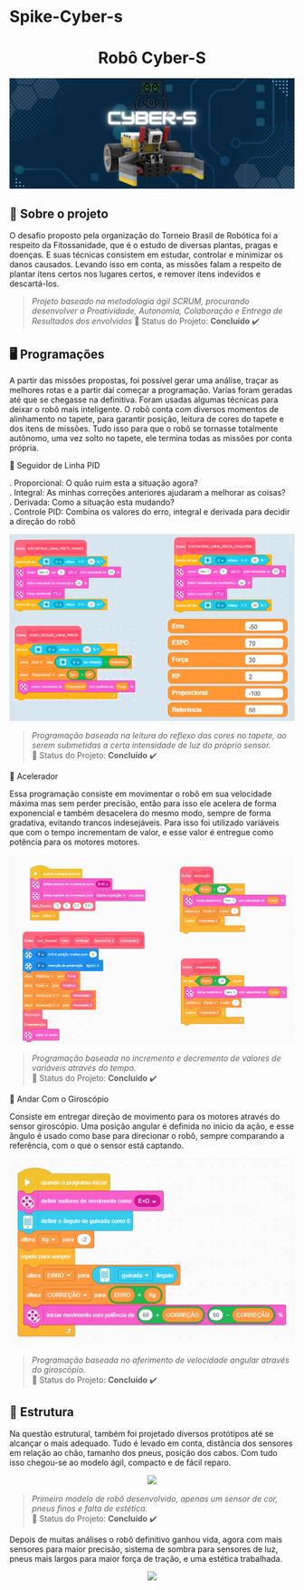 # Spike-Cyber-s
<h1 align="center"> Robô Cyber-S </h1>
<p align="center"> <img src="./Cyber-s.png" /></p>

<span id="sobre">

## :bookmark_tabs: Sobre o projeto

O desafio proposto pela organização do Torneio Brasil de Robótica foi a respeito da Fitossanidade, que é o estudo de diversas plantas, pragas e doenças. E suas técnicas consistem em estudar, controlar e minimizar os danos causados. Levando isso em conta, as missões falam a respeito de plantar itens certos nos lugares certos, e remover itens indevidos e descartá-los.

> _Projeto baseado na metodologia ágil SCRUM, procurando desenvolver a Proatividade, Autonomia, Colaboração e Entrega de Resultados dos envolvidos_
:pushpin: Status do Projeto: **Concluído** :heavy_check_mark:

<span id="programações">

## :desktop_computer: Programações 

A partir das missões propostas, foi possível gerar uma análise, traçar as melhores rotas e a partir daí começar a programação. Varias foram geradas até que se chegasse na definitiva. Foram usadas algumas técnicas para deixar o robô mais inteligente. O robô conta com diversos momentos de alinhamento no tapete, para garantir posição, leitura de cores do tapete e dos itens de missões. Tudo isso para que o robô se tornasse totalmente autônomo, uma vez solto no tapete, ele termina todas as missões por conta própria.

:dart: Seguidor de Linha PID 

. Proporcional: O quão ruim esta a situação agora? <br>
. Integral: As minhas correções anteriores ajudaram a melhorar as coisas?<br>
. Derivada: Como a situação esta mudando? <br>
. Controle PID: Combina os valores do erro, integral e derivada para decidir a direção do robô

<p align="center"> <img src="./Capturar.PNG" /></p>

> _Programação baseada na leitura do reflexo das cores no tapete, ao serem submetidas a certa intensidade de luz do próprio sensor._<br>
:pushpin: Status do Projeto: **Concluído** :heavy_check_mark:

:dart: Acelerador

Essa programação consiste em movimentar o robô em sua velocidade máxima mas sem perder precisão, então para isso ele acelera de forma exponencial e também desacelera do mesmo modo, sempre de forma gradativa, evitando trancos indesejáveis. Para isso foi utilizado variáveis que com o tempo incrementam de valor, e esse valor é entregue como potência para os motores motores.

<p align="center"> <img src="./Capturar1.PNG" /></p>

> _Programação baseada no incremento e decremento de valores de variáveis através do tempo._<br>
:pushpin: Status do Projeto: **Concluído** :heavy_check_mark:

:dart: Andar Com o Giroscópio

Consiste em entregar direção de movimento para os motores através do sensor giroscópio. Uma posição angular é definida no início da ação, e esse ângulo é usado como base para direcionar o robô, sempre comparando a referência, com o que o sensor está captando.

<p align="center"> <img src="./Capturar2.PNG" /></p>

> _Programação baseada no aferimento de velocidade angular através do giroscópio._<br>
:pushpin: Status do Projeto: **Concluído** :heavy_check_mark:

<span id="estrutura">

## :robot: Estrutura 

Na questão estrutural, também foi projetado diversos protótipos até se alcançar o mais adequado. Tudo é levado em conta, distância dos sensores em relação ao chão, tamanho dos pneus, posição dos cabos. Com tudo isso chegou-se ao modelo ágil, compacto e de fácil reparo.

<p align="center"> <img src="./" /></p>

> _Primeiro modelo de robô desenvolvido, apenas um sensor de cor, pneus finos e falta de estética._<br>
:pushpin: Status do Projeto: **Concluído** :heavy_check_mark:

Depois de muitas análises o robô definitivo ganhou vida, agora com mais sensores para maior precisão, sistema de sombra para sensores de luz, pneus mais largos para maior força de tração, e uma estética trabalhada.

<p align="center"> <img src="./Capturar4.PNG" /></p>















